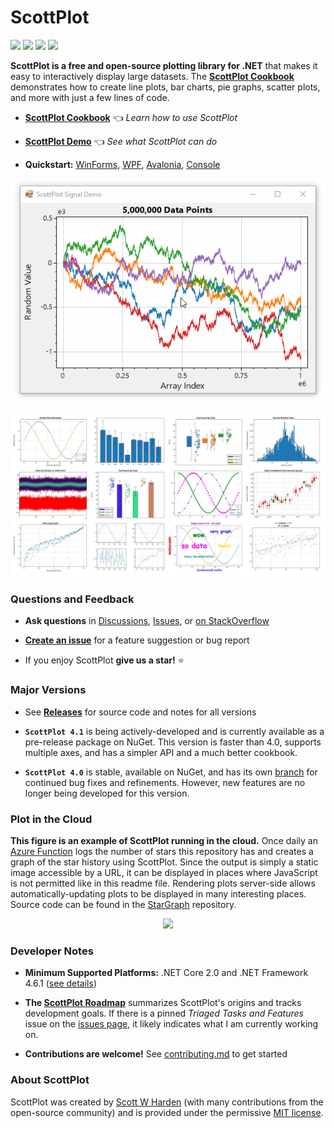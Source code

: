 # ScottPlot

[![](https://img.shields.io/azure-devops/build/swharden/ScottPlot/15/master?logo=azure%20pipelines)](https://dev.azure.com/swharden/ScottPlot/_build?definitionId=15)
[![](https://img.shields.io/azure-devops/tests/swharden/ScottPlot/15/master?logo=azure%20pipelines)](https://dev.azure.com/swharden/ScottPlot/_build?definitionId=15)
[![](https://img.shields.io/nuget/dt/scottplot?color=004880&label=Downloads&logo=NuGet)](https://www.nuget.org/packages/ScottPlot/)
[![](https://img.shields.io/nuget/vpre/scottplot?color=%23004880&label=NuGet&logo=nuget)](https://www.nuget.org/packages/ScottPlot/)

**ScottPlot is a free and open-source plotting library for .NET** that makes it easy to interactively display large datasets. The [**ScottPlot Cookbook**](https://swharden.com/scottplot/cookbook) demonstrates how to create line plots, bar charts, pie graphs, scatter plots, and more with just a few lines of code.

* **[ScottPlot Cookbook](https://swharden.com/scottplot/cookbook)** 👈 _Learn how to use ScottPlot_

* **[ScottPlot Demo](https://swharden.com/scottplot/demo)** 👈 _See what ScottPlot can do_

* **Quickstart:** [WinForms](https://swharden.com/scottplot/quickstart#windows-forms-quickstart), [WPF](https://swharden.com/scottplot/quickstart#wpf-quickstart), [Avalonia](https://swharden.com/scottplot/quickstart#avalonia-quickstart), [Console](https://swharden.com/scottplot/quickstart#console-quickstart)

<div align='center'>

<a href='https://swharden.com/scottplot'><img src='dev/graphics/ScottPlot.gif'></a>

<a href='https://swharden.com/scottplot/cookbook'><img src='dev/graphics/cookbook.jpg'></a>

</div>

### Questions and Feedback

* **Ask questions** in [Discussions](https://github.com/swharden/ScottPlot/discussions/categories/q-a), [Issues](https://github.com/swharden/ScottPlot/issues), or [on StackOverflow]((https://stackoverflow.com/questions/ask?tags=scottplot))

* [**Create an issue**](https://github.com/swharden/ScottPlot/issues) for a feature suggestion or bug report

* If you enjoy ScottPlot **give us a star!** ⭐

### Major Versions

* See [**Releases**](https://github.com/swharden/ScottPlot/releases) for source code and notes for all versions

* **`ScottPlot 4.1`** is being actively-developed and is currently available as a pre-release package on NuGet. This version is faster than 4.0, supports multiple axes, and has a simpler API and a much better cookbook.

* **`ScottPlot 4.0`** is stable, available on NuGet, and has its own [branch](https://github.com/swharden/ScottPlot/branches) for continued bug fixes and refinements. However, new features are no longer being developed for this version.

### Plot in the Cloud

**This figure is an example of ScottPlot running in the cloud.** Once daily an [Azure Function](https://azure.microsoft.com/en-us/services/functions/) logs the number of stars this repository has and creates a graph of the star history using ScottPlot. Since the output is simply a static image accessible by a URL, it can be displayed in places where JavaScript is not permitted like in this readme file. Rendering plots server-side allows automatically-updating plots to be displayed in many interesting places. Source code can be found in the [StarGraph](https://github.com/swharden/StarGraph) repository.

<p align="center">
  <img src="https://swhardendev.z13.web.core.windows.net/packagestats/scottplot-stars.png">
</p>

### Developer Notes

* **Minimum Supported Platforms:** .NET Core 2.0 and .NET Framework 4.6.1 ([see details](https://swharden.com/scottplot/#supported-platforms))

* **The [ScottPlot Roadmap](dev/roadmap.md)** summarizes ScottPlot's origins and tracks development goals. If there is a pinned _Triaged Tasks and Features_ issue on the [issues page](https://github.com/ScottPlot/ScottPlot/issues), it likely indicates what I am currently working on.

* **Contributions are welcome!** See [contributing.md](CONTRIBUTING.md) to get started

### About ScottPlot

ScottPlot was created by [Scott W Harden](https://swharden.com/about/) (with many contributions from the open-source community) and is provided under the permissive [MIT license](LICENSE).